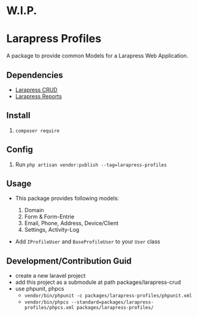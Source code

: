 # W.I.P.

# Larapress Profiles
A package to provide common Models for a Larapress Web Application.

## Dependencies
* [Larapress CRUD](./../press-crud)
* [Larapress Reports](./../press-reports)

## Install
1. ```composer require ```

## Config
1. Run ```php artisan vendor:publish --tag=larapress-profiles```

## Usage
* This package provides following models:
    1. Domain
    1. Form & Form-Entrie
    1. Email, Phone, Address, Device/Client
    1. Settings, Activity-Log

* Add ``IProfileUser`` and ``BaseProfileUser`` to your ``User`` class

## Development/Contribution Guid
* create a new laravel project
* add this project as a submodule at path packages/larapress-crud
* use phpunit, phpcs
    * ```vendor/bin/phpunit -c packages/larapress-profiles/phpunit.xml```
    * ```vendor/bin/phpcs --standard=packages/larapress-profiles/phpcs.xml packages/larapress-profiles/```
